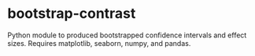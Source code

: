 # bootstrap-contrast
Python module to produced bootstrapped confidence intervals and effect sizes. Requires matplotlib, seaborn, numpy, and pandas.
